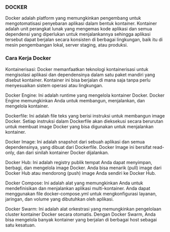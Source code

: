 ### DOCKER
Docker adalah platform yang memungkinkan pengembang untuk mengotomatisasi penyebaran aplikasi dalam bentuk kontainer. Kontainer adalah unit perangkat lunak yang mengemas kode aplikasi dan semua dependensi yang diperlukan untuk menjalankannya sehingga aplikasi tersebut dapat berjalan secara konsisten di berbagai lingkungan, baik itu di mesin pengembangan lokal, server staging, atau produksi.

### Cara Kerja Docker
Kontainerisasi: Docker memanfaatkan teknologi kontainerisasi untuk mengisolasi aplikasi dan dependensinya dalam satu paket mandiri yang disebut kontainer. Kontainer ini bisa berjalan di mana saja tanpa perlu menyesuaikan sistem operasi atau lingkungan.

Docker Engine: Ini adalah runtime yang mengelola kontainer Docker. Docker Engine memungkinkan Anda untuk membangun, menjalankan, dan mengelola kontainer.

Dockerfile: Ini adalah file teks yang berisi instruksi untuk membangun image Docker. Setiap instruksi dalam Dockerfile akan dieksekusi secara berurutan untuk membuat image Docker yang bisa digunakan untuk menjalankan kontainer.

Docker Image: Ini adalah snapshot dari sebuah aplikasi dan semua dependensinya, yang dibuat dari Dockerfile. Docker Image ini bersifat read-only, dan dari sinilah kontainer Docker dijalankan.

Docker Hub: Ini adalah registry publik tempat Anda dapat menyimpan, berbagi, dan mengelola image Docker. Anda bisa menarik (pull) image dari Docker Hub atau mendorong (push) image Anda sendiri ke Docker Hub.

Docker Compose: Ini adalah alat yang memungkinkan Anda untuk mendefinisikan dan menjalankan aplikasi multi-kontainer. Anda dapat menggunakan file docker-compose.yml untuk mengkonfigurasi layanan, jaringan, dan volume yang dibutuhkan oleh aplikasi.

Docker Swarm: Ini adalah alat orkestrasi yang memungkinkan pengelolaan cluster kontainer Docker secara otomatis. Dengan Docker Swarm, Anda bisa mengelola banyak kontainer yang berjalan di berbagai host sebagai satu kesatuan.
